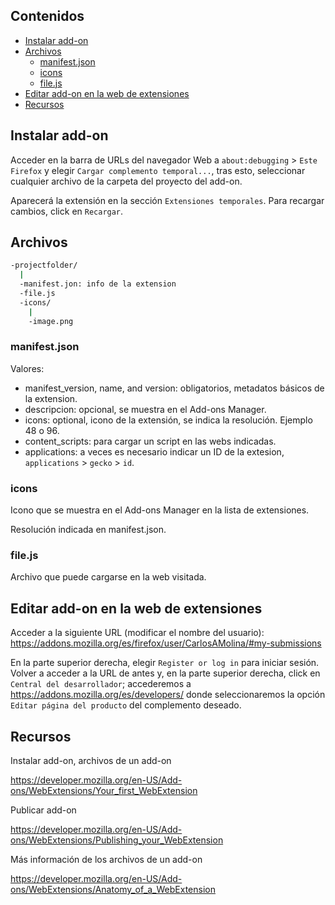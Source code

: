 ## Contenidos

- [Instalar add-on](#instalar-add-on)
- [Archivos](#archivos)
  - [manifest.json](#manifestjson)
  - [icons](#icons)
  - [file.js](#filejs)
- [Editar add-on en la web de extensiones](#editar-add-on-en-la-web-de-extensiones)
- [Recursos](#recursos)

## Instalar add-on

Acceder en la barra de URLs del navegador Web a `about:debugging` > `Este Firefox` y elegir `Cargar complemento temporal...`, tras esto, seleccionar cualquier archivo de la carpeta del proyecto del add-on.

Aparecerá la extensión en la sección `Extensiones temporales`. Para recargar cambios, click en `Recargar`.

## Archivos

```bash
-projectfolder/
  |
  -manifest.jon: info de la extension
  -file.js
  -icons/
    |
    -image.png
```

### manifest.json

Valores: 

- manifest_version, name, and version: obligatorios, metadatos básicos de la extension.
- descripcion: opcional, se muestra en el Add-ons Manager.
- icons: optional, icono de la extensión, se indica la resolución. Ejemplo 48 o 96.
- content_scripts: para cargar un script en las webs indicadas.
- applications: a veces es necesario indicar un ID de la extesion, `applications` > `gecko` > `id`.

### icons

Icono que se muestra en el Add-ons Manager en la lista de extensiones.

Resolución indicada en manifest.json.

### file.js

Archivo que puede cargarse en la web visitada.

## Editar add-on en la web de extensiones

Acceder a la siguiente URL (modificar el nombre del usuario): <https://addons.mozilla.org/es/firefox/user/CarlosAMolina/#my-submissions>


En la parte superior derecha, elegir `Register or log in` para iniciar sesión. Volver a acceder a la URL de antes y, en la parte superior derecha, click en `Central del desarrollador`; accederemos a <https://addons.mozilla.org/es/developers/> donde seleccionaremos la opción `Editar página del producto` del complemento deseado.

## Recursos

Instalar add-on, archivos de un add-on

<https://developer.mozilla.org/en-US/Add-ons/WebExtensions/Your_first_WebExtension>

Publicar add-on

<https://developer.mozilla.org/en-US/Add-ons/WebExtensions/Publishing_your_WebExtension>

Más información de los archivos de un add-on

<https://developer.mozilla.org/en-US/Add-ons/WebExtensions/Anatomy_of_a_WebExtension>
